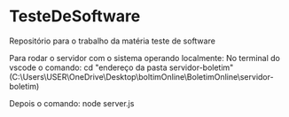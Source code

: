 # TesteDeSoftware
Repositório para o trabalho da matéria teste de software


Para rodar o servidor com o sistema operando localmente:
No terminal do vscode o comando:
cd "endereço da pasta servidor-boletim" (C:\Users\USER\OneDrive\Desktop\boltimOnline\BoletimOnline\servidor-boletim)

Depois o comando:
node server.js
